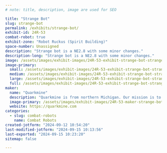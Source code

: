```yaml
---
# note: title, description, image are used for SEO

title: "Strange Bot"
slug: strange-bot
permalink: /exhibits/strange-bot/
exhibit-id: 24R-53
combat-robot: true
exhibit-zone: "Robot Ruckus (Spirit Building)"
space-number: Unassigned
description: "Strange bot is a NE2.8 with some minor changes."
description-long: "Strange bot is a NE2.8 with some minor changes."
image: /assets/images/exhibit-images/24R-53-exhibit-strange-bot-strange-bot-large.png
image-primary: 
  small: /assets/images/exhibit-images/24R-53-exhibit-strange-bot-strange-bot-small.png
  medium: /assets/images/exhibit-images/24R-53-exhibit-strange-bot-strange-bot-medium.png
  large: /assets/images/exhibit-images/24R-53-exhibit-strange-bot-strange-bot-large.png
  full: /assets/images/exhibit-images/24R-53-exhibit-strange-bot-strange-bot-full.png
maker: 
  name: "Quarkmine"
  description: "Quarkmine is from northern Michigan. Our mission is to inspire and prepare students for future technology-related jobs. We have worked with over 10,000 students and run 100s of competitions."
  image-primary: /assets/images/exhibit-images/24R-53-maker-strange-bot-quarkmine-logo-1000-x-300-px-medium.png
  website: https://quarkmine.com
categories: 
  - slug: combat-robots
    name: Combat Robots
created-jotform: "2024-09-12 10:54:20"
last-modified-jotform: "2024-09-15 10:13:56"
last-exported: "2024-09-15 10:23:20"
sitemap: false

---
```


